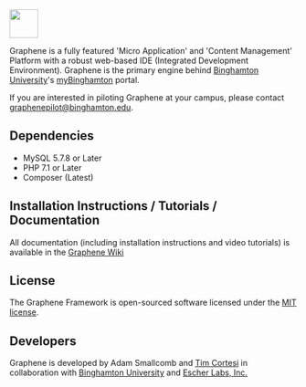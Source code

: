 <div><img height="50px" src="https://docs.escherlabs.com/assets/images/products/graphene.png"></div>

Graphene is a fully featured 'Micro Application' and 'Content Management' Platform with a robust web-based IDE (Integrated Development Environment).  Graphene is the primary engine behind [Binghamton University](https://www.binghamton.edu)'s [myBinghamton](https://my.binghamton.edu) portal.  

If you are interested in piloting Graphene at your campus, please contact [graphenepilot@binghamton.edu](mailto:graphenepilot@binghamton.edu).

## Dependencies
 - MySQL 5.7.8 or Later
 - PHP 7.1 or Later 
 - Composer (Latest)

## Installation Instructions / Tutorials / Documentation
 All documentation (including installation instructions and video tutorials) is available in the [Graphene Wiki](https://github.com/EscherLabs/Graphene/wiki)

## License
The Graphene Framework is open-sourced software licensed under the [MIT license](http://opensource.org/licenses/MIT).

## Developers
Graphene is developed by Adam Smallcomb and [Tim Cortesi](mailto:tcortesi@gmail.com) in collaboration with [Binghamton University](http://www.binghamton.edu) and [Escher Labs, Inc.](https://www.escherlabs.com)</sub>
